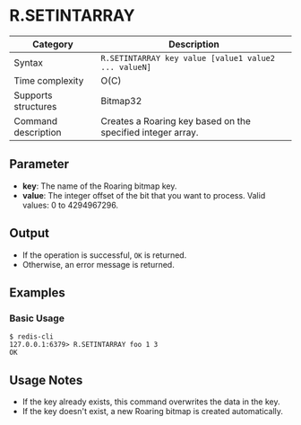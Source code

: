 # R.SETINTARRAY

| Category            | Description                                                 |
| ------------------- | ----------------------------------------------------------- |
| Syntax              | `R.SETINTARRAY key value [value1 value2 ... valueN]`        |
| Time complexity     | O(C)                                                        |
| Supports structures | Bitmap32                                                    |
| Command description | Creates a Roaring key based on the specified integer array. |

## Parameter

- **key**: The name of the Roaring bitmap key.
- **value**: The integer offset of the bit that you want to process. Valid values: 0 to 4294967296.

## Output

- If the operation is successful, `OK` is returned.
- Otherwise, an error message is returned.

## Examples

### Basic Usage

```
$ redis-cli
127.0.0.1:6379> R.SETINTARRAY foo 1 3
OK
```

## Usage Notes

- If the key already exists, this command overwrites the data in the key.
- If the key doesn't exist, a new Roaring bitmap is created automatically.
